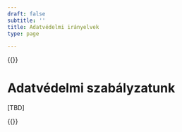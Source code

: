 ```yaml
---
draft: false
subtitle: ''
title: Adatvédelmi irányelvek
type: page

---
```

{{<content-start classes="content narrow" >}}
# Adatvédelmi szabályzatunk
[TBD]

{{<content-end >}}
